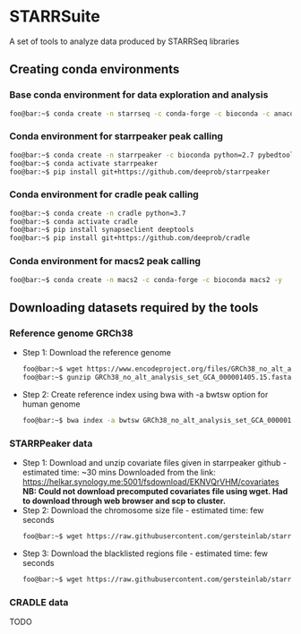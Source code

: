 # STARRSuite
A set of tools to analyze data produced by STARRSeq libraries

## Creating conda environments 

### Base conda environment for data exploration and analysis

```bash
foo@bar:~$ conda create -n starrseq -c conda-forge -c bioconda -c anaconda -c bjrn python=3.9 matplotlib jupyter ipykernel bwa samtools picard pandas openpyxl scikit-learn multiprocess bokeh requests pybedtools pysam bioinfokit matplotlib-venn adjusttext
```

### Conda environment for starrpeaker peak calling

```bash
foo@bar:~$ conda create -n starrpeaker -c bioconda python=2.7 pybedtools
foo@bar:~$ conda activate starrpeaker
foo@bar:~$ pip install git+https://github.com/deeprob/starrpeaker
```

### Conda environment for cradle peak calling

```bash
foo@bar:~$ conda create -n cradle python=3.7
foo@bar:~$ conda activate cradle
foo@bar:~$ pip install synapseclient deeptools
foo@bar:~$ pip install git+https://github.com/deeprob/cradle
```

### Conda environment for macs2 peak calling

```bash
foo@bar:~$ conda create -n macs2 -c conda-forge -c bioconda macs2 -y
```

## Downloading datasets required by the tools

### Reference genome GRCh38

- Step 1: Download the reference genome
    ```bash
    foo@bar:~$ wget https://www.encodeproject.org/files/GRCh38_no_alt_analysis_set_GCA_000001405.15/@@download/GRCh38_no_alt_analysis_set_GCA_000001405.15.fasta.gz
    foo@bar:~$ gunzip GRCh38_no_alt_analysis_set_GCA_000001405.15.fasta.gz
    ```
- Step 2: Create reference index using bwa with -a bwtsw option for human genome
    ```bash
    foo@bar:~$ bwa index -a bwtsw GRCh38_no_alt_analysis_set_GCA_000001405.15.fasta
    ```

### STARRPeaker data

- Step 1: Download and unzip covariate files given in starrpeaker github - estimated time: ~30 mins
    Downloaded from the link: https://helkar.synology.me:5001/fsdownload/EKNVQrVHM/covariates
    **NB: Could not download precomputed covariates file using wget. Had to download through web browser and scp to cluster.** 
- Step 2: Download the chromosome size file - estimated time: few seconds
    ```bash
    foo@bar:~$ wget https://raw.githubusercontent.com/gersteinlab/starrpeaker/master/data/GRCh38.chrom.sizes.simple.sorted
    ```
- Step 3: Download the blacklisted regions file - estimated time: few seconds
    ```bash
    foo@bar:~$ wget https://raw.githubusercontent.com/gersteinlab/starrpeaker/master/data/ENCODE_blacklist_GRCh38_ENCFF419RSJ_merged.bed
    ```

### CRADLE data

TODO

### 
